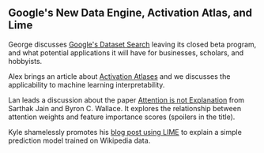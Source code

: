 ## Google's New Data Engine, Activation Atlas, and Lime

George discusses [Google's Dataset Search](https://datasetsearch.research.google.com/) leaving its closed beta program, and what potential applications it will have for businesses, scholars, and hobbyists.

Alex brings an article about [Activation Atlases](https://www.theverge.com/2019/3/6/18251274/ai-artificial-intelligence-tool-machine-vision-algorithms) and we discusses the applicability to machine learning interpretability.

Lan leads a discussion about the paper [Attention is not Explanation](https://arxiv.org/pdf/1902.10186.pdf) from Sarthak Jain and Byron C. Wallace.  It explores the relationship between attention weights and feature importance scores (spoilers in the title).

Kyle shamelessly promotes his [blog post using LIME](https://dataskeptic.com/blog/tools-and-techniques/2020/text-classifier-with-lime) to explain a simple prediction model trained on Wikipedia data.
